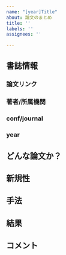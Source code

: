 ```yaml
---
name: "[year]Title"
about: 論文のまとめ
title: ''
labels: ''
assignees: ''

---
```


## 書誌情報
### 論文リンク

### 著者/所属機関

### conf/journal

### year

## どんな論文か？
## 新規性
## 手法
## 結果
## コメント
